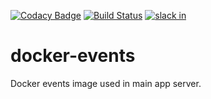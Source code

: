 [![Codacy Badge](https://api.codacy.com/project/badge/Grade/74cdadb8abf344e7b3c07dd6f0e72580)](https://www.codacy.com/app/3Blades/docker-events?utm_source=github.com&utm_medium=referral&utm_content=3Blades/docker-events&utm_campaign=badger)
[![Build Status](https://travis-ci.org/3Blades/docker-stats.svg?branch=master)](https://travis-ci.org/3Blades/docker-stats)
[![slack in](https://slack.3blades.io/badge.svg)](https://slack.3blades.io/)

# docker-events

Docker events image used in main app server.
